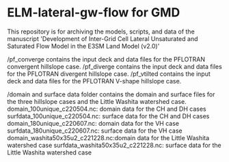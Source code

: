# ELM-lateral-gw-flow for GMD
This repository is for archiving the models, scripts, and data of the manuscript 'Development of Inter-Grid Cell Lateral Unsaturated and Saturated Flow Model in the E3SM Land Model (v2.0)'

/pf_converge contains the input deck and data files for the PFLOTRAN convergent hillslope case.
/pf_diverge contains the input deck and data files for the PFLOTRAN divergent hillslope case.
/pf_vtilted contains the input deck and data files for the PFLOTRAN V-shape hillslope case.

/domain and surface data folder contains the domain and surface files for the three hillslope cases and the Little Washita watershed case.
domain_100unique_c220504.nc: domain data for the CH and DH cases
surfdata_100unique_c220504.nc: surface data for the CH and DH cases
domain_180unique_c220607.nc: domain data for the VH case
surfdata_180unique_c220607.nc: surface data for the VH case
domain_washita50x35u2_c221228.nc:domain data for the Little Washita watershed case
surfdata_washita50x35u2_c221228.nc: surface data for the Little Washita watershed case
